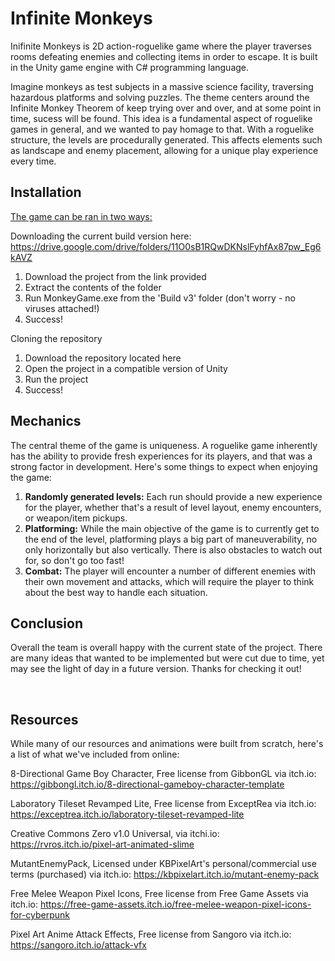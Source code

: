 # Infinite Monkeys

Inifinite Monkeys is 2D action-roguelike game where the player traverses rooms defeating enemies and collecting items in order to escape. It is built in the Unity game engine with C# programming language.

Imagine monkeys as test subjects in a massive science facility, traversing hazardous platforms and solving puzzles. The theme centers around the Infinite Monkey Theorem of keep trying over and over, and at some point in time, sucess will be found. This idea is a fundamental aspect of roguelike games in general, and we wanted to pay homage to that. With a roguelike structure, the levels are procedurally generated. This affects elements such as landscape and enemy placement, allowing for a unique play experience every time.

## Installation

<ins>The game can be ran in two ways:</ins>

Downloading the current build version here: https://drive.google.com/drive/folders/11O0sB1RQwDKNslFyhfAx87pw_Eg6kAVZ
  1. Download the project from the link provided
  2. Extract the contents of the folder
  3. Run MonkeyGame.exe from the 'Build v3' folder (don't worry - no viruses attached!)
  4. Success!

Cloning the repository
  1. Download the repository located here
  2. Open the project in a compatible version of Unity
  3. Run the project
  4. Success!

## Mechanics

The central theme of the game is uniqueness. A roguelike game inherently has the ability to provide fresh experiences for its players, and that was a strong factor in development. Here's some things to expect when enjoying the game:

  1. **Randomly generated levels:** Each run should provide a new experience for the player, whether that's a result of level layout, enemy encounters, or weapon/item pickups.
  2. **Platforming:** While the main objective of the game is to currently get to the end of the level, platforming plays a big part of maneuverability, no only horizontally but also vertically. There is also obstacles to watch out for, so don't go too fast!
  3. **Combat:** The player will encounter a number of different enemies with their own movement and attacks, which will require the player to think about the best way to handle each situation.

## Conclusion

Overall the team is overall happy with the current state of the project. There are many ideas that wanted to be implemented but were cut due to time, yet may see the light of day in a future version. Thanks for checking it out!

<br/>

## Resources

While many of our resources and animations were built from scratch, here's a list of what we've included from online:

8-Directional Game Boy Character, Free license from GibbonGL via itch.io: https://gibbongl.itch.io/8-directional-gameboy-character-template

Laboratory Tileset Revamped Lite, Free license from ExceptRea via itch.io: https://exceptrea.itch.io/laboratory-tileset-revamped-lite

Creative Commons Zero v1.0 Universal, via itchi.io: https://rvros.itch.io/pixel-art-animated-slime

MutantEnemyPack, Licensed under KBPixelArt's personal/commercial use terms (purchased) via itch.io: https://kbpixelart.itch.io/mutant-enemy-pack

Free Melee Weapon Pixel Icons, Free license from Free Game Assets via itch.io: https://free-game-assets.itch.io/free-melee-weapon-pixel-icons-for-cyberpunk

Pixel Art Anime Attack Effects, Free license from Sangoro via itch.io: https://sangoro.itch.io/attack-vfx

